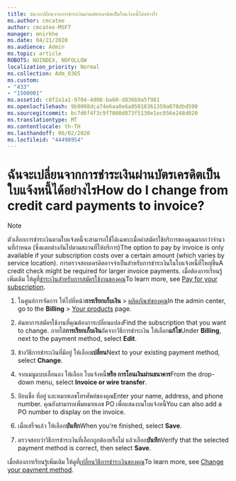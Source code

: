 ```yaml
---
title: ฉันจะเปลี่ยนจากการชําระเงินผ่านบัตรเครดิตเป็นใบแจ้งหนี้ได้อย่างไร
ms.author: cmcatee
author: cmcatee-MSFT
manager: mnirkhe
ms.date: 04/21/2020
ms.audience: Admin
ms.topic: article
ROBOTS: NOINDEX, NOFOLLOW
localization_priority: Normal
ms.collection: Adm_O365
ms.custom:
- "433"
- "1500001"
ms.assetid: c8f2a1a1-9704-4d08-ba60-d836b9a5f981
ms.openlocfilehash: 9b9008dca74e6aa8e6a05010361359a078dbd590
ms.sourcegitcommit: bc7d6f4f3c9f7060d073f5130e1ec856e248d020
ms.translationtype: MT
ms.contentlocale: th-TH
ms.lasthandoff: 06/02/2020
ms.locfileid: "44498954"
---
```

# <a name="how-do-i-change-from-credit-card-payments-to-invoice"></a><span data-ttu-id="0cc96-102">ฉันจะเปลี่ยนจากการชําระเงินผ่านบัตรเครดิตเป็นใบแจ้งหนี้ได้อย่างไร</span><span class="sxs-lookup"><span data-stu-id="0cc96-102">How do I change from credit card payments to invoice?</span></span>

> [!NOTE]
> <span data-ttu-id="0cc96-103">ตัวเลือกการชําระเงินตามใบแจ้งหนี้จะสามารถใช้ได้เฉพาะเมื่อค่าสมัครใช้บริการของคุณมากกว่าจํานวนที่กําหนด (ซึ่งแตกต่างกันไปตามสถานที่ให้บริการ)</span><span class="sxs-lookup"><span data-stu-id="0cc96-103">The option to pay by invoice is only available if your subscription costs over a certain amount (which varies by service location).</span></span> <span data-ttu-id="0cc96-104">การตรวจสอบเครดิตอาจจําเป็นสําหรับการชําระเงินในใบแจ้งหนี้ที่ใหญ่ขึ้น</span><span class="sxs-lookup"><span data-stu-id="0cc96-104">A credit check might be required for larger invoice payments.</span></span> <span data-ttu-id="0cc96-105">เมื่อต้องการเรียนรู้เพิ่มเติม ให้ดูที่[ชําระเงินสําหรับการสมัครใช้งานของคุณ](https://docs.microsoft.com/microsoft-365/commerce/billing-and-payments/pay-for-your-subscription)</span><span class="sxs-lookup"><span data-stu-id="0cc96-105">To learn more, see [Pay for your subscription](https://docs.microsoft.com/microsoft-365/commerce/billing-and-payments/pay-for-your-subscription).</span></span>

1. <span data-ttu-id="0cc96-106">ในศูนย์การจัดการ ให้ไปที่หน้า**การเรียกเก็บเงิน**  >  [ผลิตภัณฑ์ของคุณ](https://go.microsoft.com/fwlink/p/?linkid=842054)</span><span class="sxs-lookup"><span data-stu-id="0cc96-106">In the admin center, go to the **Billing** > [Your products](https://go.microsoft.com/fwlink/p/?linkid=842054) page.</span></span>

2. <span data-ttu-id="0cc96-107">ค้นหาการสมัครใช้งานที่คุณต้องการเปลี่ยนแปลง</span><span class="sxs-lookup"><span data-stu-id="0cc96-107">Find the subscription that you want to change.</span></span> <span data-ttu-id="0cc96-108">ภายใต้**การเรียกเก็บเงิน**ถัดจากวิธีการชําระเงิน ให้เลือก**แก้ไข**</span><span class="sxs-lookup"><span data-stu-id="0cc96-108">Under **Billing**, next to the payment method, select **Edit**.</span></span>

3. <span data-ttu-id="0cc96-109">ข้างวิธีการชําระเงินที่มีอยู่ ให้เลือก**เปลี่ยน**</span><span class="sxs-lookup"><span data-stu-id="0cc96-109">Next to your existing payment method, select **Change**.</span></span>

4. <span data-ttu-id="0cc96-110">จากเมนูแบบเลื่อนลง ให้เลือก ใบแจ้งหนี้**หรือ การโอนเงินผ่านธนาคาร**</span><span class="sxs-lookup"><span data-stu-id="0cc96-110">From the drop-down menu, select **Invoice or wire transfer**.</span></span>

5. <span data-ttu-id="0cc96-111">ป้อนชื่อ ที่อยู่ และหมายเลขโทรศัพท์ของคุณ</span><span class="sxs-lookup"><span data-stu-id="0cc96-111">Enter your name, address, and phone number.</span></span> <span data-ttu-id="0cc96-112">คุณยังสามารถเพิ่มหมายเลข PO เพื่อแสดงบนใบแจ้งหนี้</span><span class="sxs-lookup"><span data-stu-id="0cc96-112">You can also add a PO number to display on the invoice.</span></span>

6. <span data-ttu-id="0cc96-113">เมื่อเสร็จแล้ว ให้เลือก**บันทึก**</span><span class="sxs-lookup"><span data-stu-id="0cc96-113">When you're finished, select **Save**.</span></span>

7. <span data-ttu-id="0cc96-114">ตรวจสอบว่าวิธีการชําระเงินที่เลือกถูกต้องหรือไม่ แล้วเลือก**บันทึก**</span><span class="sxs-lookup"><span data-stu-id="0cc96-114">Verify that the selected payment method is correct, then select **Save**.</span></span>

<span data-ttu-id="0cc96-115">เมื่อต้องการเรียนรู้เพิ่มเติม ให้ดูที่[เปลี่ยนวิธีการชําระเงินของคุณ](https://docs.microsoft.com/microsoft-365/commerce/billing-and-payments/change-payment-method)</span><span class="sxs-lookup"><span data-stu-id="0cc96-115">To learn more, see [Change your payment method](https://docs.microsoft.com/microsoft-365/commerce/billing-and-payments/change-payment-method).</span></span>